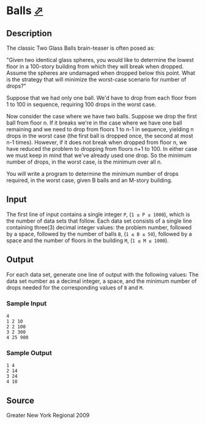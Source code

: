 # Balls [⬀](http://poj.org/problem?id=3783)

## Description

The classic Two Glass Balls brain-teaser is often posed as:


"Given two identical glass spheres, you would like to determine the lowest floor in a 100-story building from which they will break when dropped. Assume the spheres are undamaged when dropped below this point. What is the strategy that will minimize the worst-case scenario for number of drops?"


Suppose that we had only one ball. We'd have to drop from each floor from 1 to 100 in sequence, requiring 100 drops in the worst case.

Now consider the case where we have two balls. Suppose we drop the first ball from floor n. If it breaks we're in the case where we have one ball remaining and we need to drop from floors 1 to n-1 in sequence, yielding n drops in the worst case (the first ball is dropped once, the second at most n-1 times). However, if it does not break when dropped from floor n, we have reduced the problem to dropping from floors n+1 to 100. In either case we must keep in mind that we've already used one drop. So the minimum number of drops, in the worst case, is the minimum over all n.

You will write a program to determine the minimum number of drops required, in the worst case, given B balls and an M-story building.

## Input

The first line of input contains a single integer `P`, (`1 ≤ P ≤ 1000`), which is the number of data sets that follow. Each data set consists of a single line containing three(3) decimal integer values: the problem number, followed by a space, followed by the number of balls `B`, (`1 ≤ B ≤ 50`), followed by a space and the number of floors in the building `M`, (`1 ≤ M ≤ 1000`).

## Output

For each data set, generate one line of output with the following values: The data set number as a decimal integer, a space, and the minimum number of drops needed for 
the corresponding values of `B` and `M`.

### Sample Input
```
4 
1 2 10 
2 2 100 
3 2 300 
4 25 900
```

### Sample Output
```
1 4
2 14
3 24
4 10
```

## Source

Greater New York Regional 2009